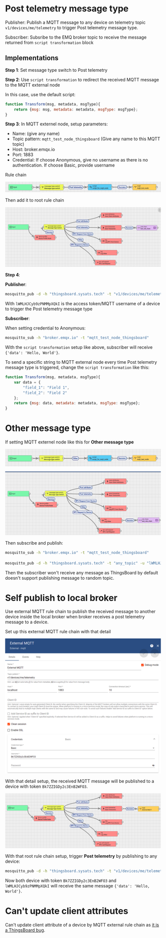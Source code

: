 # Post telemetry message type

Publisher: Publish a MQTT message to any device on telemetry topic ``v1/devices/me/telemetry`` to trigger Post telemetry message type.

Subscriber: Subsribe to the EMQ broker topic to receive the message returned from ``script transformation`` block

## Implementations

**Step 1**: Set message type switch to Post telemetry

**Step 2**: Use ``script transformation`` to redirect the received MQTT message to the MQTT external node

In this case, use the default script:

```js
function Transform(msg, metadata, msgType){
    return {msg: msg, metadata: metadata, msgType: msgType};
}
```

**Step 3**: In MQTT externel node, setup parameters:

* Name: (give any name)
* Topic pattern: ``mqtt_test_node_thingsboard`` (Give any name to this MQTT topic)
* Host: broker.emqx.io
* Port: 1883
* Credential: If choose Anonymous, give no username as there is no authentication. If choose Basic, provide username

Rule chain

![](../../../Environment/Images/external_mqtt_rule_chain.png)

Then add it to root rule chain

![](../../../Environment/Images/external_mqtt_root_rule_chain.png)

**Step 4**:

**Publisher**:

```sh
mosquitto_pub -d -h "thingsboard.sysats.tech" -t "v1/devices/me/telemetry" -u "lWMLHJCyb9zPNMMpXQkI" -m "{'data': 'Hello, World'}"
```

With ``lWMLHJCyb9zPNMMpXQkI`` is the access token/MQTT username of a device to trigger the Post telemetry message type

**Subscriber**:

When setting credential to Anonymous:

```sh
mosquitto_sub -h "broker.emqx.io" -t "mqtt_test_node_thingsboard"
```

With the ``script transformation`` setup like above, subscriber will receive ``{'data': 'Hello, World'}``.

To send a specific string to MQTT external node every time Post telemetry message type is triggered, change the ``script transformation`` like this:

```js
function Transform(msg, metadata, msgType){
    var data = {
        "field_1": "Field 1",
        "field_2": "Field 2"
    };
    return {msg: data, metadata: metadata, msgType: msgType};
}
```

# Other message type

If setting MQTT externel node like this for **Other message type**

![](../../../Environment/Images/external_mqtt_other_message_type_rule_chain.png)

![](../../../Environment/Images/external_mqtt_other_message_type_root_rule_chain.png)

Then subscribe and publish:

```sh
mosquitto_sub -h "broker.emqx.io" -t "mqtt_test_node_thingsboard"

mosquitto_pub -d -h "thingsboard.sysats.tech" -t "any_topic" -u "lWMLHJCyb9zPNMMpXQkI" -m "{'data': 'Hello, World'}"
```

Then the subscriber won't receive any message as ThingsBoard by default doesn't support publishing message to random topic.

# Self publish to local broker

Use external MQTT rule chain to publish the received message to another device inside the local broker when broker receives a post telemetry message to a device.

Set up this external MQTT rule chain with that detail

![](../../../Environment/Images/external_mqtt_local_publish_details.png)

With that detail setup, the received MQTT message will be published to a device with token ``Bk7ZZIGDy2c3EnB2WFO3``.

![](../../../Environment/Images/external_mqtt_local_publish.png)

With that root rule chain setup, trigger **Post telemetry** by publishing to any device: 

```sh
mosquitto_pub -d -h "thingsboard.sysats.tech" -t "v1/devices/me/telemetry" -u "lWMLHJCyb9zPNMMpXQkI" -m "{'data': 'Hello, World'}"
```

Now both device with token ``Bk7ZZIGDy2c3EnB2WFO3`` and ``lWMLHJCyb9zPNMMpXQkI`` will receive the same message ``{'data': 'Hello, World'}``.

# Can't update client attributes

Can't update client attribute of a device by MQTT external rule chain as [it is a ThingsBoard bug](https://github.com/thingsboard/thingsboard/issues/7697).
